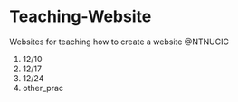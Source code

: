 # Teaching-Website
Websites for teaching how to create a website @NTNUCIC
1. 12/10
2. 12/17
3. 12/24
4. other_prac
